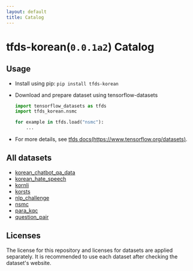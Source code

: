 ```yaml
---
layout: default
title: Catalog
---
```


# tfds-korean(`0.0.1a2`) Catalog

## Usage

* Install using pip: `pip install tfds-korean`
* Download and prepare dataset using tensorflow-datasets

  ```python
  import tensorflow_datasets as tfds
  import tfds_korean.nsmc

  for example in tfds.load("nsmc"):
      ...
  ```

* For more details, see [tfds docs(https://www.tensorflow.org/datasets)](https://www.tensorflow.org/datasets).

## All datasets

* [korean_chatbot_qa_data](./datasets/korean_chatbot_qa_data.html)
* [korean_hate_speech](./datasets/korean_hate_speech.html)
* [kornli](./datasets/kornli.html)
* [korsts](./datasets/korsts.html)
* [nlp_challenge](./datasets/nlp_challenge.html)
* [nsmc](./datasets/nsmc.html)
* [para_kqc](./datasets/para_kqc.html)
* [question_pair](./datasets/question_pair.html)


## Licenses

The license for this repository and licenses for datasets are applied separately. It is recommended to use each dataset after checking the dataset's website.
